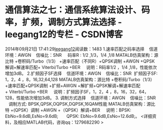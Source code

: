 # 通信算法之七：通信系统算法设计、码率，扩频，调制方式算法选择 - leegang12的专栏 - CSDN博客
2014年09月21日 17:41:29[leegang12](https://me.csdn.net/leegang12)阅读数：1483
1.速率匹配之码率选择
   信道环境：AWGN
   信噪比：SNR 
   码率R : 1/2 ,1/3，1/4 ,1/8
MATALB仿真架构：源比特 +卷积码/Turbo（1/3） +速率匹配（不同R）+QPSK调制 +AWGN +QPSK解调+解速率匹配+ Viterbi/Turbo
 +BER
    说明：R码率1/2 ，1/4 ,1/8，性能依次增加3dB。
2.扩频因子SF选择
   信道环境：AWGN
   信噪比：SNR 
扩频因子SF: 1，2，4 ，8，16,32,64,128
MATALB仿真架构：源比特 +卷积码/Turbo（1/3） +速率匹配+QPSK调制 +扩频+AWGN +解扩频+QPSK解调+解速率匹配+ Viterbi/Turbo +BER
    说明：扩频因子SF，1，2，4 ，8，16，32，64，128，性能依次增加3dB。
3. 调制方式选择
   信道环境：AWGN
   信噪比：SNR 
   调制方式: BPSK,QPSK,OQPSK,DQPSK,16QAM性能
MATALB仿真架构：源比特 +(QPSK）调制 +AWGN +（QPSK）解调+BER
    说明：BPSK: EbNo=9.6dB,EsNo=9.6dB;
      QPSK: EbNo=9.6dB,EsNo=12.6dB;。
<详细资料，及相应MATLAB代码，咨询qq：1279682290 >

